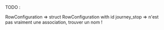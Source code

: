 TODO :

RowConfiguration => struct RowConfiguration with id
journey_stop => n'est pas vraiment une association, trouver un nom !
